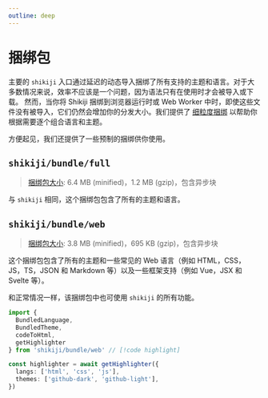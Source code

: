 ```yaml
---
outline: deep
---
```


# 捆绑包

主要的 `shikiji` 入口通过延迟的动态导入捆绑了所有支持的主题和语言。对于大多数情况来说，效率不应该是一个问题，因为语法只有在使用时才会被导入或下载。 然而，当你将 Shikiji 捆绑到浏览器运行时或 Web Worker 中时，即使这些文件没有被导入，它们仍然会增加你的分发大小。我们提供了 [细粒度捆绑](/zh/guide/install#细粒度捆绑) 以帮助你根据需要逐个组合语言和主题。

方便起见，我们还提供了一些预制的捆绑供你使用。

## `shikiji/bundle/full`

> [捆绑包大小](/zh/guide/#捆绑包大小): 6.4 MB (minified)，1.2 MB (gzip)，包含异步块

与 `shikiji` 相同，这个捆绑包包含了所有的主题和语言。

## `shikiji/bundle/web`

> [捆绑包大小](/zh/guide/#捆绑包大小): 3.8 MB (minified)，695 KB (gzip)，包含异步块

这个捆绑包包含了所有的主题和一些常见的 Web 语言（例如 HTML，CSS，JS，TS，JSON 和 Markdown 等）以及一些框架支持（例如 Vue，JSX 和 Svelte 等）。

和正常情况一样，该捆绑包中也可使用 `shikiji` 的所有功能。

```ts twoslash
import {
  BundledLanguage,
  BundledTheme,
  codeToHtml,
  getHighlighter
} from 'shikiji/bundle/web' // [!code highlight]

const highlighter = await getHighlighter({
  langs: ['html', 'css', 'js'],
  themes: ['github-dark', 'github-light'],
})
```
